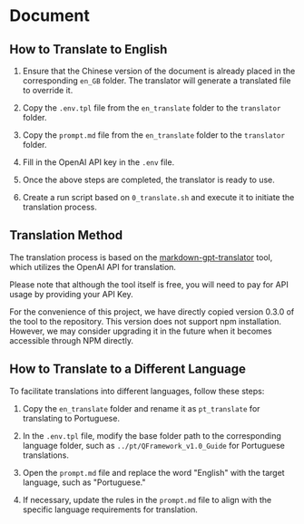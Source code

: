 # Document

## How to Translate to English

1. Ensure that the Chinese version of the document is already placed in the corresponding `en_GB` folder. The translator will generate a translated file to override it.

2. Copy the `.env.tpl` file from the `en_translate` folder to the `translator` folder.

3. Copy the `prompt.md` file from the `en_translate` folder to the `translator` folder.

4. Fill in the OpenAI API key in the `.env` file.

5. Once the above steps are completed, the translator is ready to use.

6. Create a run script based on `0_translate.sh` and execute it to initiate the translation process.

## Translation Method

The translation process is based on the [markdown-gpt-translator](https://github.com/smikitky/markdown-gpt-translator) tool, which utilizes the OpenAI API for translation.

Please note that although the tool itself is free, you will need to pay for API usage by providing your API Key.

For the convenience of this project, we have directly copied version 0.3.0 of the tool to the repository. This version does not support npm installation. However, we may consider upgrading it in the future when it becomes accessible through NPM directly.

## How to Translate to a Different Language

To facilitate translations into different languages, follow these steps:

1. Copy the `en_translate` folder and rename it as `pt_translate` for translating to Portuguese.

2. In the `.env.tpl` file, modify the base folder path to the corresponding language folder, such as `../pt/QFramework_v1.0_Guide` for Portuguese translations.

3. Open the `prompt.md` file and replace the word "English" with the target language, such as "Portuguese."

4. If necessary, update the rules in the `prompt.md` file to align with the specific language requirements for translation.